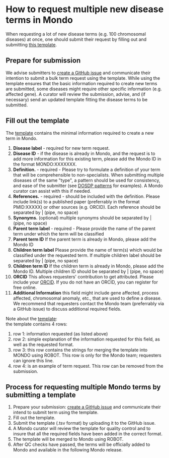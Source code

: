 # How to request multiple new disease terms in Mondo

When requesting a lot of new disease terms (e.g. 100 chromosomal diseases) at once, one should submit their request by filling out and submitting [this template](https://github.com/monarch-initiative/mondo/blob/master/src/templates/Mondo_bulk_submission.tsv).

## Prepare for submission  
We advise submitters to [create a GitHub issue](https://github.com/monarch-initiative/mondo/issues) and communicate their intention to submit a bulk term request using the template.
While using the template ensures that the basic information required to create new terms are submitted, some diseases might require other specific information (e.g. affected gene). A curator will review the submission, advise, and (if necessary) send an updated template fitting the disease terms to be submitted.


## Fill out the template
The [template](https://github.com/monarch-initiative/mondo/blob/master/src/templates/Mondo_bulk_submission.tsv) contains the minimal information required to create a new term in Mondo.
1. **Disease label** - required for new term request.
1. **Disease ID** - if the disease is already in Mondo, and the request is to add more information for this existing term, please add the Mondo ID in the format MONDO:XXXXXXX.
1. **Definition.** - required - Please try to formulate a definition of your term that will be comprehensible to non-specialists. When submitting multiple diseases of the same "type", a pattern should be used for consistency, and ease of the submitter (see [DOSDP patterns](https://mondo.readthedocs.io/en/latest/editors-guide/e-design-patterns/#design-pattern-dp-docs) for examples). A Mondo curator can assist with this if needed.
1. **References.** - required - should be included with the definition. Please include link(s) to a published paper (preferrably in the format PMID:XXXXX) or other sources (e.g. ORCID). Each reference should be separated by | (pipe, no space)
1. **Synonyms.** (optional) multiple synonyms should be separated by | (pipe, no space)
1. **Parent term label** - required - Please provide the name of the parent term under which the term will be classified
1. **Parent term ID** If the parent term is already in Mondo, please add the Mondo ID
1. **Children term label** Please provide the name of term(s) which would be classified under the requested term. If multiple children label should be separated by | (pipe, no space)
1. **Children term ID** If the children term is already in Mondo, please add the Mondo ID. Multiple children ID should be separated by | (pipe, no space)
1. **ORCID**  This allows requesters' contribution to get attributed. Please include your [ORCID](https://orcid.org/). If you do not have an ORCID, you can register for free online.
1. **Additional Information** this field might include gene affected, process affected, chromosomal anomaly, etc., that are used to define a disease. We recommend that requesters contact the Mondo team (preferrably via a GitHub issue) to discuss additional required fields.

Note about the [template](https://github.com/monarch-initiative/mondo/blob/master/src/templates/Mondo_bulk_submission.tsv):   
the template contains 4 rows:
1. row 1: information requested (as listed above)
1. row 2: simple explanation of the information requested for this field, as well as the requested format.
1. row 3: this row contains the strings for merging the template into MONDO using ROBOT. This row is only for the Mondo team; requesters can ignore this line.
1. row 4: is an example of term request. This row can be removed from the submission.


## Process for requesting multiple Mondo terms by submitting a template

1. Prepare your submission: [create a GitHub issue](https://github.com/monarch-initiative/mondo/issues) and communicate their intend to submit term using the template.
1. Fill out the template.
1. Submit the template (.tsv format) by uploading it to the GitHub issue.
1. A Mondo curator will review the template for quality control and to insure that all the required fields have been added in the correct format.
1. The template will be merged to Mondo using ROBOT.
1. After QC checks have passed, the terms will be officially added to Mondo and available in the following Mondo release.
